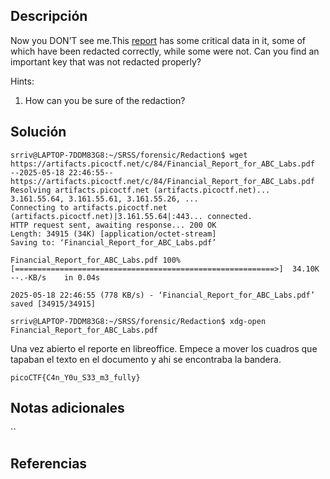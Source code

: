 ## Descripción
Now you DON’T see me.This [report](https://artifacts.picoctf.net/c/84/Financial_Report_for_ABC_Labs.pdf) has some critical data in it, some of which have been redacted correctly, while some were not. Can you find an important key that was not redacted properly?

Hints:
1. How can you be sure of the redaction?
## Solución 

```
srriv@LAPTOP-7DDM83G8:~/SRSS/forensic/Redaction$ wget https://artifacts.picoctf.net/c/84/Financial_Report_for_ABC_Labs.pdf
--2025-05-18 22:46:55--  https://artifacts.picoctf.net/c/84/Financial_Report_for_ABC_Labs.pdf
Resolving artifacts.picoctf.net (artifacts.picoctf.net)... 3.161.55.64, 3.161.55.61, 3.161.55.26, ...
Connecting to artifacts.picoctf.net (artifacts.picoctf.net)|3.161.55.64|:443... connected.
HTTP request sent, awaiting response... 200 OK
Length: 34915 (34K) [application/octet-stream]
Saving to: ‘Financial_Report_for_ABC_Labs.pdf’

Financial_Report_for_ABC_Labs.pdf 100%[==========================================================>]  34.10K  --.-KB/s    in 0.04s

2025-05-18 22:46:55 (778 KB/s) - ‘Financial_Report_for_ABC_Labs.pdf’ saved [34915/34915]

srriv@LAPTOP-7DDM83G8:~/SRSS/forensic/Redaction$ xdg-open Financial_Report_for_ABC_Labs.pdf
```

Una vez abierto el reporte en libreoffice. Empece a mover los cuadros que tapaban el texto en el documento y ahi se encontraba la bandera.

~~~
picoCTF{C4n_Y0u_S33_m3_fully}
~~~


## Notas adicionales 

``

## Referencias
